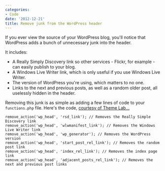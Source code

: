 ```yaml
---
categories:
- Code
date: '2012-12-21'
title: Remove junk from the WordPress header
---
```


If you ever view the source of your WordPress blog, you'll notice that WordPress adds a bunch of unnecessary junk into the header.

It includes:
<ul>
<li>A Really Simply Discovery link so other services - Flickr, for example - can easily publish to your blog.</li>
<li>A Windows Live Writer link, which is only useful if you use Windows Live Writer.</li>
<li>The version of WordPress you're using, which matters to no one.</li>
<li>Links to the next and previous posts, as well as a random older post, all uselessly hidden in the header.</li>
</ul>

Removing this junk is as simple as adding a few lines of code to your <code>functions.php</code> file. Here's the code, <a href="http://www.themelab.com/2010/07/11/remove-code-wordpress-header/">courtesy of Theme Lab...</a>

<pre><code class="language-php">remove_action('wp_head', 'rsd_link'); // Removes the Really Simple Discovery link
remove_action('wp_head', 'wlwmanifest_link'); // Removes the Windows Live Writer link
remove_action('wp_head', 'wp_generator'); // Removes the WordPress version
remove_action('wp_head', 'start_post_rel_link'); // Removes the random post link
remove_action('wp_head', 'index_rel_link'); // Removes the index page link
remove_action('wp_head', 'adjacent_posts_rel_link'); // Removes the next and previous post links</code></pre>